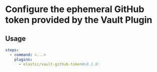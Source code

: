 # Configure the ephemeral GitHub token provided by the Vault Plugin

## Usage

```yml
steps:
  - command: <...>
    plugins:
      - elastic/vault-github-token#v0.1.0:
```

